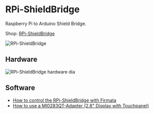 # RPi-ShieldBridge
Raspberry Pi to Arduino Shield Bridge.

Shop: [RPi-ShieldBridge](http://www.watterott.com/en/RPi-ShieldBridge)

![RPi-ShieldBridge](https://raw.github.com/watterott/RPi-ShieldBridge/master/img/rpi-shieldbridge.jpg)


## Hardware
![RPi-ShieldBridge hardware dia](https://raw.github.com/watterott/RPi-ShieldBridge/master/img/hw_dia.png)


## Software
* [How to control the RPi-ShieldBridge with Firmata](https://github.com/watterott/RPi-ShieldBridge/blob/master/docu/Firmata.md)
* [How to use a MI0283QT-Adapter (2.8" Display with Touchpanel)](https://github.com/watterott/RPi-ShieldBridge/blob/master/docu/MI0283QT-Adapter.md)
